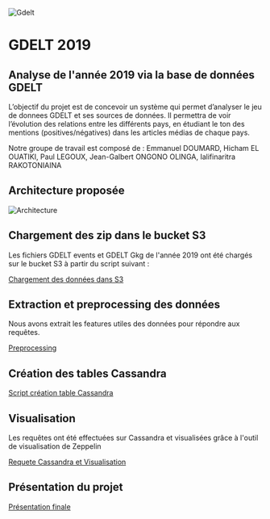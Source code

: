 ![Gdelt](https://github.com/Korbenik/Gdelt-Project/blob/master/main.jpg)

# GDELT 2019

## Analyse de l'année 2019 via la base de données GDELT 

L’objectif du projet est de concevoir un système qui permet d’analyser le jeu de donnees GDELT et ses sources de données. Il permettra de voir l’évolution des relations entre les différents pays, en étudiant le ton des mentions (positives/négatives) dans les articles médias de chaque pays.

Notre groupe de travail est composé de : Emmanuel DOUMARD, Hicham EL OUATIKI, Paul LEGOUX, Jean-Galbert ONGONO OLINGA, Ialifinaritra RAKOTONIAINA


## Architecture proposée 

![Architecture](https://github.com/Korbenik/Gdelt-Project/blob/master/architecture%20.PNG)


## Chargement des zip dans le bucket S3 

Les fichiers GDELT events et GDELT Gkg de l'année 2019 ont été chargés sur le bucket S3 à partir du script suivant : 

[Chargement des données dans S3](https://github.com/Korbenik/Gdelt-Project/blob/master/Data_importation_to_S3.json)


## Extraction et preprocessing des données 

Nous avons extrait les features utiles des données pour répondre aux requêtes.

[Preprocessing](https://github.com/Korbenik/Gdelt-Project/blob/master/Bucket_to_Cassandra.json)


## Création des tables Cassandra

[Script création table Cassandra](https://github.com/Korbenik/Gdelt-Project/blob/master/cassandra_script.sh)


## Visualisation 

Les requêtes ont été effectuées sur Cassandra et visualisées grâce à l'outil de visualisation de Zeppelin 

[Requete Cassandra et Visualisation](https://github.com/Korbenik/Gdelt-Project/blob/master/Visualisation.json)

## Présentation du projet 

[Présentation finale](https://github.com/Korbenik/Gdelt-Project/blob/master/Projet%20Big%20Data%202019_%20GDELT.pdf)


